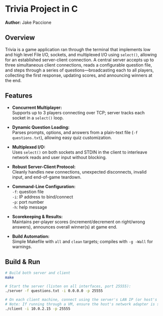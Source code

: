 # Trivia Project in C

**Author:** Jake Paccione

## Overview

Trivia is a game application ran through the terminal that implements low and high level File I/O, sockets, and multiplexed I/O using `select()`, allowing for an established server-client connection. A central server accepts up to three simultaneous client connections, reads a configurable question file, and steps through a series of questions—broadcasting each to all players, collecting the first response, updating scores, and announcing winners at the end.

## Features

- **Concurrent Multiplayer:**  
  Supports up to 3 players connecting over TCP; server tracks each socket in a `select()` loop.

- **Dynamic Question Loading:**  
  Parses prompts, options, and answers from a plain-text file (`-f questions.txt`), allowing easy quiz customization.

- **Multiplexed I/O:**  
  Uses `select()` on both sockets and STDIN in the client to interleave network reads and user input without blocking.

- **Robust Server-Client Protocol:**  
  Cleanly handles new connections, unexpected disconnects, invalid input, and end-of-game teardown.

- **Command-Line Configuration:**  
  `-f`: question file  
  `-i`: IP address to bind/connect  
  `-p`: port number  
  `-h`: help message

- **Scorekeeping & Results:**  
  Maintains per-player scores (increment/decrement on right/wrong answers), announces overall winner(s) at game end.

- **Build Automation:**  
  Simple Makefile with `all` and `clean` targets; compiles with `-g -Wall` for warnings.

## Build & Run  

```bash
# Build both server and client
make

# Start the server (listen on all interfaces, port 25555):
./server -f questions.txt -i 0.0.0.0 -p 25555

# On each client machine, connect using the server's LAN IP (or host's IPv4 for online play):  
# Note: If running through a VM, ensure the host's network adapter is set to “Bridged”  
./client -i 10.0.2.15 -p 25555
```


